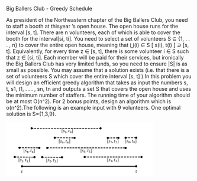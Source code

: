 
Big Ballers Club - Greedy Schedule 

As president of the Northeastern chapter of the Big Ballers Club, you need to staff a booth at thisyear ’s open house. The open house runs for the interval [s, t]. There are n volunteers, each of which is able to cover the booth for the interval[si, ti]. You need to select a set of volunteers S ⊆ {1, . . . , n} to cover the entire open house, meaning that ⋃(i) ∈ S  [ s(i), t(i) ] ⊇ [s, t]. Equivalently, for every time z ∈ [s, t], there is some volunteer i ∈ S such that z ∈ [si, ti]. Each member will be paid for their services, but ironically the Big Ballers Club has very limited funds, so you need to ensure |S| is as small as possible. You may assume that a solution exists (i.e.  that there is a set of volunteers S which cover the entire interval [s, t] ).In this problem you will design an efficient greedy algorithm that takes as input the numbers s, t, s1, t1, . . . , sn, tn and outputs a set S that covers the open house and uses the minimum number of staffers. The running time of your algorithm should be at most O(n^2). For 2 bonus points, design an algorithm which is o(n^2).The following is an example input with 9 volunteers. One optimal solution is S={1,3,9}.

![Image of Yaktocat](sample1.png)